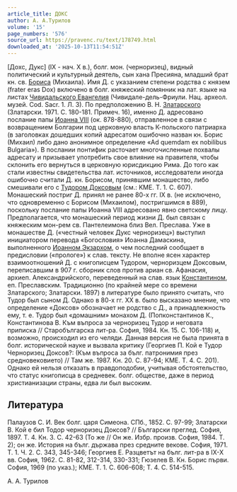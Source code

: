 ```yaml
---
article_title: ДОКС
author: А. А.Турилов
volume: '15'
page_numbers: '576'
source_url: https://pravenc.ru/text/178749.html
downloaded_at: '2025-10-13T11:54:51Z'
---
```


[Дохс, Дукс] (IX - нач. X в.), болг. мон. (черноризец), видный политический и культурный деятель, сын хана Пресияна, младший брат кн. св. [Бориса](https://pravenc.ru/text/Борис.html) (Михаила). Имя Д. с указанием степени родства с князем (frater eras Dox) включено в болг. княжеский помянник на лат. языке на листах [Чивидальского Евангелия](<https://pravenc.ru/text/Чивидальского Евангелия.html>) (Чивидале-дель-Фриули. Нац. археол. музей. Cod. Sacr. 1. Л. 3). По предположению В. Н. [Златарского](https://pravenc.ru/text/Златарского.html) (Златарски. 1971. С. 180-181. Примеч. 16), именно Д. адресовано послание папы [Иоанна VIII](<https://pravenc.ru/text/Иоанна VIII.html>) (ок. 878-880), отправленное в связи с возвращением Болгарии под церковную власть К-польского патриарха (в заголовках дошедших копий адресатом ошибочно назван кн. Борис (Михаил) либо дано анонимное определение «Ad quemdam ex nobilibus Bulgaria»). В послании понтифик расточает многочисленные похвалы адресату и призывает употребить свое влияние на правителя, чтобы склонить его вернуться в церковную юрисдикцию Рима. До того как стали известны свидетельства лат. источников, исследователи иногда ошибочно считали Д. кн. Борисом, принявшим монашество, либо смешивали его с [Тудором Доксовым](<https://pravenc.ru/text/Тудором Доксовым.html>) (см.: KMЕ. Т. 1. С. 607). Монашеский постриг Д. принял не ранее 80-х гг. IX в. (не исключено, что одновременно с Борисом (Михаилом), постригшимся в 889), поскольку послание папы Иоанна VIII адресовано явно светскому лицу. Предполагается, что монашеский период жизни Д. был связан с княжеским мон-рем св. Пантелеимона близ Вел. Преслава. Уже в монашестве Д. («честный человек Дукс черноризец») выступил инициатором перевода «Богословия» Иоанна Дамаскина, выполненного [Иоанном Экзархом](<https://pravenc.ru/text/Иоанном Экзархом.html>), о чем последний сообщает в предисловии («прологе») к слав. тексту. Не вполне ясен характер взаимоотношений Д. с книгописцем Тудором, черноризцем Доксовым, переписавшим в 907 г. сборник слов против ариан св. Афанасия, архиеп. Александрийского, переведенный на слав. язык [Константином](https://pravenc.ru/text/Константин.html), еп. Преславским. Традиционно (по крайней мере со времени Златарского; Златарски. 1897) в литературе было принято считать, что Тудор был сыном Д. Однако в 80-х гг. ХХ в. было высказано мнение, что определение «Доксов» обозначает не родство с Д., а принадлежность ему, т. е. Тудор был «домашним» монахом Д. (Попконстантинов К., Константинова В. Към въпроса за черноризец Тудор и неговата приписка // Старобългарска лит-ра. София, 1984. Кн. 15. С. 106-118) и, возможно, происходил из его челяди. Данная версия не была принята в болг. исторической науке и вызвала критику (Георгиев П. Кой е Тудор Черноризец Доксов?: (Към въпроса за бълг. патронимия през средновековието) // Там же. 1987. Кн. 20. С. 87-94; КМЕ. Т. 4. С. 201). Однако ей нельзя отказать в правдоподобии, учитывая обстоятельство, что статус книгописца в средневек. болг. обществе, даже в период христианизации страны, едва ли был высоким.

## Литература

Палаузов С. И. Век болг. царя Симеона. СПб., 1852. С. 97-99; Златарски В. Кой е бил Тодор черноризец Доксов? // Български преглед. София, 1897. Т. 4. Кн. 3. С. 42-63 (То же // Он же. Избр. произв. София, 1984. Т. 2); он же. История на бълг. държава през средните векове. София, 1971. Т. 1. Ч. 2. С. 343, 345-346; Георгиев Е. Разцветът на бълг. лит-ра в IX-X вв. София, 1962. С. 81-82, 312-314, 330-331; Гюзелев В. Кн. Борис първи. София, 1969 (по указ.); КМЕ. Т. 1. С. 606-608; Т. 4. С. 514-515.

А. А.  Турилов

